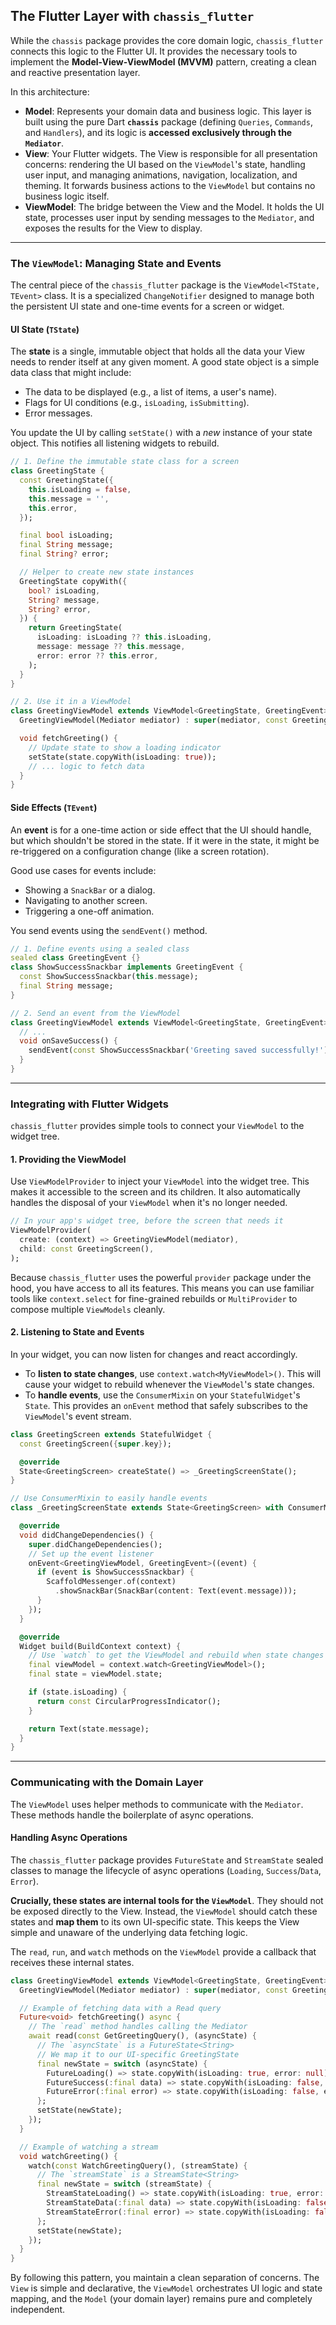 ## The Flutter Layer with `chassis_flutter`

While the `chassis` package provides the core domain logic, `chassis_flutter` connects this logic to the Flutter UI. It provides the necessary tools to implement the **Model-View-ViewModel (MVVM)** pattern, creating a clean and reactive presentation layer.

In this architecture:

  * **Model**: Represents your domain data and business logic. This layer is built using the pure Dart **`chassis`** package (defining `Queries`, `Commands`, and `Handlers`), and its logic is **accessed exclusively through the `Mediator`**.
  * **View**: Your Flutter widgets. The View is responsible for all presentation concerns: rendering the UI based on the `ViewModel`'s state, handling user input, and managing animations, navigation, localization, and theming. It forwards business actions to the `ViewModel` but contains no business logic itself.
  * **ViewModel**: The bridge between the View and the Model. It holds the UI state, processes user input by sending messages to the `Mediator`, and exposes the results for the View to display.

-----

### The `ViewModel`: Managing State and Events

The central piece of the `chassis_flutter` package is the `ViewModel<TState, TEvent>` class. It is a specialized `ChangeNotifier` designed to manage both the persistent UI state and one-time events for a screen or widget.

#### **UI State (`TState`)**

The **state** is a single, immutable object that holds all the data your View needs to render itself at any given moment. A good state object is a simple data class that might include:

  * The data to be displayed (e.g., a list of items, a user's name).
  * Flags for UI conditions (e.g., `isLoading`, `isSubmitting`).
  * Error messages.

You update the UI by calling `setState()` with a *new* instance of your state object. This notifies all listening widgets to rebuild.

```dart
// 1. Define the immutable state class for a screen
class GreetingState {
  const GreetingState({
    this.isLoading = false,
    this.message = '',
    this.error,
  });

  final bool isLoading;
  final String message;
  final String? error;

  // Helper to create new state instances
  GreetingState copyWith({
    bool? isLoading,
    String? message,
    String? error,
  }) {
    return GreetingState(
      isLoading: isLoading ?? this.isLoading,
      message: message ?? this.message,
      error: error ?? this.error,
    );
  }
}

// 2. Use it in a ViewModel
class GreetingViewModel extends ViewModel<GreetingState, GreetingEvent> {
  GreetingViewModel(Mediator mediator) : super(mediator, const GreetingState());

  void fetchGreeting() {
    // Update state to show a loading indicator
    setState(state.copyWith(isLoading: true));
    // ... logic to fetch data
  }
}
```

#### **Side Effects (`TEvent`)**

An **event** is for a one-time action or side effect that the UI should handle, but which shouldn't be stored in the state. If it were in the state, it might be re-triggered on a configuration change (like a screen rotation).

Good use cases for events include:

  * Showing a `SnackBar` or a dialog.
  * Navigating to another screen.
  * Triggering a one-off animation.

You send events using the `sendEvent()` method.

```dart
// 1. Define events using a sealed class
sealed class GreetingEvent {}
class ShowSuccessSnackbar implements GreetingEvent {
  const ShowSuccessSnackbar(this.message);
  final String message;
}

// 2. Send an event from the ViewModel
class GreetingViewModel extends ViewModel<GreetingState, GreetingEvent> {
  // ...
  void onSaveSuccess() {
    sendEvent(const ShowSuccessSnackbar('Greeting saved successfully!'));
  }
}
```

-----

### Integrating with Flutter Widgets

`chassis_flutter` provides simple tools to connect your `ViewModel` to the widget tree.

#### **1. Providing the ViewModel**

Use `ViewModelProvider` to inject your `ViewModel` into the widget tree. This makes it accessible to the screen and its children. It also automatically handles the disposal of your `ViewModel` when it's no longer needed.

```dart
// In your app's widget tree, before the screen that needs it
ViewModelProvider(
  create: (context) => GreetingViewModel(mediator),
  child: const GreetingScreen(),
);
```

Because `chassis_flutter` uses the powerful `provider` package under the hood, you have access to all its features. This means you can use familiar tools like `context.select` for fine-grained rebuilds or `MultiProvider` to compose multiple `ViewModels` cleanly.

#### **2. Listening to State and Events**

In your widget, you can now listen for changes and react accordingly.

  * To **listen to state changes**, use `context.watch<MyViewModel>()`. This will cause your widget to rebuild whenever the `ViewModel`'s state changes.
  * To **handle events**, use the `ConsumerMixin` on your `StatefulWidget`'s `State`. This provides an `onEvent` method that safely subscribes to the `ViewModel`'s event stream.

<!-- end list -->

```dart
class GreetingScreen extends StatefulWidget {
  const GreetingScreen({super.key});

  @override
  State<GreetingScreen> createState() => _GreetingScreenState();
}

// Use ConsumerMixin to easily handle events
class _GreetingScreenState extends State<GreetingScreen> with ConsumerMixin<GreetingScreen> {

  @override
  void didChangeDependencies() {
    super.didChangeDependencies();
    // Set up the event listener
    onEvent<GreetingViewModel, GreetingEvent>((event) {
      if (event is ShowSuccessSnackbar) {
        ScaffoldMessenger.of(context)
          .showSnackBar(SnackBar(content: Text(event.message)));
      }
    });
  }

  @override
  Widget build(BuildContext context) {
    // Use `watch` to get the ViewModel and rebuild when state changes
    final viewModel = context.watch<GreetingViewModel>();
    final state = viewModel.state;

    if (state.isLoading) {
      return const CircularProgressIndicator();
    }

    return Text(state.message);
  }
}
```

-----

### Communicating with the Domain Layer

The `ViewModel` uses helper methods to communicate with the `Mediator`. These methods handle the boilerplate of async operations.

#### **Handling Async Operations**

The `chassis_flutter` package provides `FutureState` and `StreamState` sealed classes to manage the lifecycle of async operations (`Loading`, `Success`/`Data`, `Error`).

**Crucially, these states are internal tools for the `ViewModel`**. They should not be exposed directly to the View. Instead, the `ViewModel` should catch these states and **map them** to its own UI-specific state. This keeps the View simple and unaware of the underlying data fetching logic.

The `read`, `run`, and `watch` methods on the `ViewModel` provide a callback that receives these internal states.

```dart
class GreetingViewModel extends ViewModel<GreetingState, GreetingEvent> {
  GreetingViewModel(Mediator mediator) : super(mediator, const GreetingState());

  // Example of fetching data with a Read query
  Future<void> fetchGreeting() async {
    // The `read` method handles calling the Mediator
    await read(const GetGreetingQuery(), (asyncState) {
      // The `asyncState` is a FutureState<String>
      // We map it to our UI-specific GreetingState
      final newState = switch (asyncState) {
        FutureLoading() => state.copyWith(isLoading: true, error: null),
        FutureSuccess(:final data) => state.copyWith(isLoading: false, message: data),
        FutureError(:final error) => state.copyWith(isLoading: false, error: error.toString()),
      };
      setState(newState);
    });
  }

  // Example of watching a stream
  void watchGreeting() {
    watch(const WatchGreetingQuery(), (streamState) {
      // The `streamState` is a StreamState<String>
      final newState = switch (streamState) {
        StreamStateLoading() => state.copyWith(isLoading: true, error: null),
        StreamStateData(:final data) => state.copyWith(isLoading: false, message: data),
        StreamStateError(:final error) => state.copyWith(isLoading: false, error: error.toString()),
      };
      setState(newState);
    });
  }
}
```

By following this pattern, you maintain a clean separation of concerns. The `View` is simple and declarative, the `ViewModel` orchestrates UI logic and state mapping, and the `Model` (your domain layer) remains pure and completely independent.